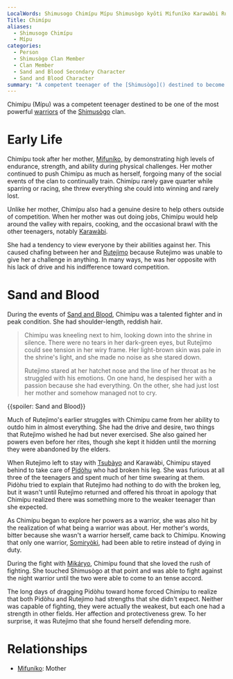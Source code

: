 ```yaml
---
LocalWords: Shimusogo Chimípu Mípu Shimusògo kyōti Mifuníko Karawàbi Rutejìmo Rutejìmo's Tsubàyo Pidòhu Somiryòki Mikáryo
Title: Chimípu
aliases:
  - Shimusogo Chimípu
  - Mípu
categories:
  - Person
  - Shimusògo Clan Member
  - Clan Member
  - Sand and Blood Secondary Character
  - Sand and Blood Character
summary: "A competent teenager of the [Shimusògo]() destined to become a [warrior](/kyōti-warrior/)."
---
```


Chimípu (Mípu) was a competent teenager destined to be one of the most powerful [warriors](/kyōti-warrior/) of the [Shimusògo]() clan.

# Early Life

Chimípu took after her mother, [Mifuníko](), by demonstrating high levels of endurance, strength, and ability during physical challenges. Her mother continued to push Chimípu as much as herself, forgoing many of the social events of the clan to continually train. Chimípu rarely gave quarter while sparring or racing, she threw everything she could into winning and rarely lost.

Unlike her mother, Chimípu also had a genuine desire to help others outside of competition. When her mother was out doing jobs, Chimípu would help around the valley with repairs, cooking, and the occasional brawl with the other teenagers, notably [Karawàbi]().

She had a tendency to view everyone by their abilities against her. This caused chafing between her and [Rutejìmo]() because Rutejìmo was unable to give her a challenge in anything. In many ways, he was her opposite with his lack of drive and his indifference toward competition.

# Sand and Blood

During the events of [Sand and Blood](), Chimípu was a talented fighter and in peak condition. She had shoulder-length, reddish hair.

> Chimípu was kneeling next to him, looking down into the shrine in silence. There were no tears in her dark-green eyes, but Rutejìmo could see tension in her wiry frame. Her light-brown skin was pale in the shrine's light, and she made no noise as she stared down.
>
> Rutejìmo stared at her hatchet nose and the line of her throat as he struggled with his emotions. On one hand, he despised her with a passion because she had everything. On the other, she had just lost her mother and somehow managed not to cry.

{{spoiler: Sand and Blood}}

Much of Rutejìmo's earlier struggles with Chimípu came from her ability to outdo him in almost everything. She had the drive and desire, two things that Rutejìmo wished he had but never exercised. She also gained her powers even before her rites, though she kept it hidden until the morning they were abandoned by the elders.

When Rutejìmo left to stay with [Tsubàyo]() and Karawàbi, Chimípu stayed behind to take care of [Pidòhu]() who had broken his leg. She was furious at all three of the teenagers and spent much of her time swearing at them. Pidòhu tried to explain that Rutejìmo had nothing to do with the broken leg, but it wasn't until Rutejìmo returned and offered his throat in apology that Chimípu realized there was something more to the weaker teenager than she expected.

As Chimípu began to explore her powers as a warrior, she was also hit by the realization of what being a warrior was about. Her mother's words, bitter because she wasn't a warrior herself, came back to Chimípu. Knowing that only one warrior, [Somiryòki](), had been able to retire instead of dying in duty.

During the fight with [Mikáryo](), Chimípu found that she loved the rush of fighting. She touched Shimusògo at that point and was able to fight against the night warrior until the two were able to come to an tense accord.

The long days of dragging Pidòhu toward home forced Chimípu to realize that both Pidòhu and Rutejìmo had strengths that she didn't expect. Neither was capable of fighting, they were actually the weakest, but each one had a strength in other fields. Her affection and protectiveness grew. To her surprise, it was Rutejìmo that she found herself defending more.

# Relationships

* [Mifuníko](): Mother
